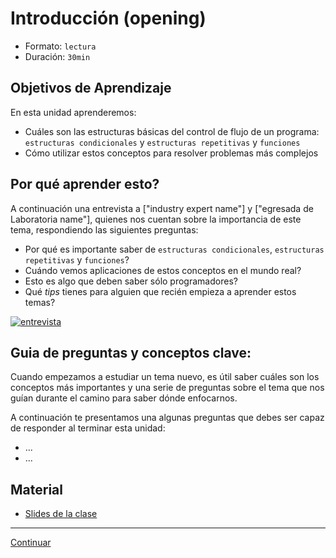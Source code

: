 # Introducción (opening)
- Formato: `lectura`
- Duración: `30min`

## Objetivos de Aprendizaje

En esta unidad aprenderemos:
- Cuáles son las estructuras básicas del control de flujo de un programa: `estructuras condicionales` y  `estructuras repetitivas` y `funciones`
- Cómo utilizar estos conceptos para resolver problemas más complejos

## Por qué aprender esto?

A continuación una entrevista a ["industry expert name"] y ["egresada de Laboratoria name"], quienes nos cuentan sobre la importancia de este tema, respondiendo las siguientes preguntas:
  - Por qué es importante saber de `estructuras condicionales`, `estructuras repetitivas` y `funciones`?
  - Cuándo vemos aplicaciones de estos conceptos en el mundo real?
  - Esto es algo que deben saber sólo programadores?
  - Qué _tips_ tienes para alguien que recién empieza a aprender estos temas?

[![entrevista](https://img.youtube.com/vi/QP9FF9eoh-k/0.jpg)](https://www.youtube.com/watch?v=QP9FF9eoh-k)

## Guia de preguntas y conceptos clave:

Cuando empezamos a estudiar un tema nuevo, es útil saber cuáles son los conceptos más importantes y una serie de preguntas sobre el tema que nos guían durante el camino para saber dónde enfocarnos.    

A continuación te presentamos una algunas preguntas que debes ser capaz de responder al terminar esta unidad:
- ...
- ...

## Material
- [Slides de la clase](link)

***

[Continuar](01-control-flow.md)
